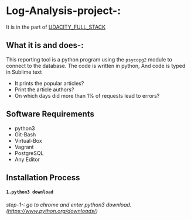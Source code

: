 # Log-Analysis-project-:
It is in the part of [UDACITY_FULL_STACK](https://in.udacity.com/course/full-stack-web-developer-nanodegree--nd004)
## What it is and does-:
This reporting tool is a python program using the `psycopg2` module to connect to the database. 
The code is written in python, And code is typed in Sublime text

 * It prints the popular articles?
 * Print the article authors?
 * On which days did more than 1% of requests lead to errors?
 
 ## Software Requirements
 * python3
 * Git-Bash
 * Virtual-Box
 * Vagrant
 * PostgreSQL
 * Any Editor

## Installation Process
 ####  `1.python3 download` 
 ###### step-1-: go to chrome and enter python3 download.(https://www.python.org/downloads/)